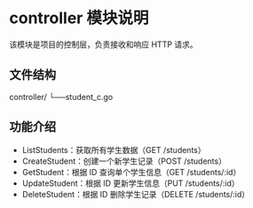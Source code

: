 # controller 模块说明

该模块是项目的控制层，负责接收和响应 HTTP 请求。

## 文件结构
controller/
└──student_c.go

## 功能介绍

- ListStudents：获取所有学生数据（GET /students）
- CreateStudent：创建一个新学生记录（POST /students）
- GetStudent：根据 ID 查询单个学生信息（GET /students/:id）
- UpdateStudent：根据 ID 更新学生信息（PUT /students/:id）
- DeleteStudent：根据 ID 删除学生记录（DELETE /students/:id）


